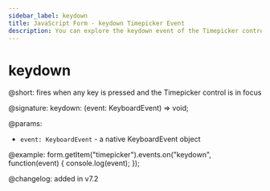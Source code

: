 ```yaml
---
sidebar_label: keydown 
title: JavaScript Form - keydown Timepicker Event 
description: You can explore the keydown event of the Timepicker control of Form in the documentation of the DHTMLX JavaScript UI library. Browse developer guides and API reference, try out code examples and live demos, and download a free 30-day evaluation version of DHTMLX Suite.
---
```


# keydown

@short: fires when any key is pressed and the Timepicker control is in focus

@signature: keydown: (event: KeyboardEvent) => void;

@params:
- `event: KeyboardEvent` - a native KeyboardEvent object

@example:
form.getItem("timepicker").events.on("keydown", function(event) {
    console.log(event);
});

@changelog: added in v7.2
